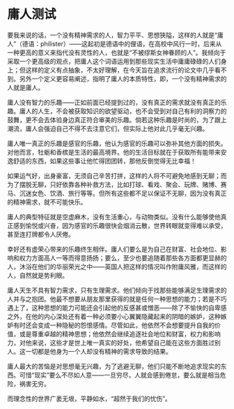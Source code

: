 <link href="../../../../css/style.css" rel="stylesheet" type="text/css" />

# 庸人测试

<div class="p">

要我来说的话，一个没有精神需求的人，智力平平、思想狭隘，这样的人就是“庸人”（德语：philister）——这起初是德语中的俚语，在高校中风行一时，后来从一种更高的意义来指代没有灵性的人，也就是“不被缪斯女神眷顾的人”。我倾向于采取一个更高级的观点，把庸人这个词语运用到那些现实生活中庸庸碌碌的人们身上；但这样的定义有点抽象，不太好理解，在今天旨在追求流行的论文中几乎看不到。另外一个定义更容易阐述，指明了庸人的本质特性，即，一个没有精神需求的人就是庸人。

庸人没有智力的乐趣——正如前面已经提到过的，没有真正的需求就没有真正的乐趣。庸人的人生，不会被获取知识的欲望驱动，也不会受到对自己有利的洞察力的鼓舞，更不会去体验身边真正符合审美的乐趣。倘若这种乐趣是时尚的，为了跟上潮流，庸人会强迫自己不得不去注意它们，但实际上他对此几乎毫无兴趣。

庸人唯一真正的乐趣是感官的乐趣，他认为感官的乐趣可以弥补其他方面的损失。对他而言，牡蛎和香槟是生活的最高境界。他的生活目标就在于获取所有能带来安逸舒适的东西，如果这些事让他忙得团团转，那他反倒觉得无比幸福！

如果运气好，出身豪富，无须自己辛苦打拼，这样的人将不可避免地感到无聊；而为了摆脱无聊，只好依靠各种补救方法，比如打球、看戏、聚会、玩牌、赌博、赛马、沉迷女色、饮酒、旅行等等。但所有这些都不足以保证不无聊，因为没有真正的精神需求，就不可能快乐。

庸人的典型特征就是空虚麻木，没有生活重心，与动物类似。没有什么能够使他真正感到愉悦或兴奋，因为感官的乐趣很快会烟消云散，世界转眼就变得难以承受，甚至连打牌都令人厌倦。

幸好还有虚荣心带来的乐趣终生相伴。庸人们要么是为自己在财富、社会地位、影响和权力方面高人一等而得意扬扬；要么，至少也要追随着那些各方面都更显赫的人，沐浴在他们的华丽荣光之中——英国人把这样的情况叫作附庸风雅，而这样的人，自然就是势利眼。

庸人天生不具有智力需求，只有生理需求。他们倾向于找那些能够满足生理需求的人并与之抱团。他最不想要从朋友那里获得的就是任何一种思想的能力；若是不巧遇上了，这种思想的能力可能还会引起他的反感甚或憎恶——除了不愉快的自卑感之外，在他的内心深处还有着一种必须要小心翼翼隐藏起来的阴暗的嫉妒，这种嫉妒有时还会变成一种隐秘的怨恨感情。尽管如此，他依然不会想要提升自我的价值，或是尊重卓越的精神思想；他依然会继续追逐社会地位和财富，权力和影响力，对他来说，这些才是世上唯一真实的好处，他希望自己能在这些方面胜过别人。这一切都是他身为一个人却没有精神的需求导致的结果。

庸人最大的苦恼是对思想毫无兴趣，为了逃避无聊，他们只能不断地追求现实的东西。可惜“现实”要么不尽如人意——一旦穷尽，人就会感到倦怠，要么就是相当危险，祸害无穷。

而理念性的世界广袤无垠，平静如水，“超然于我们的忧伤”。

